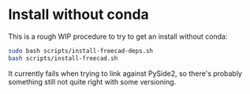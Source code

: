 # Install without conda

This is a rough WIP procedure to try to get an install without conda:

```bash
sudo bash scripts/install-freecad-deps.sh
bash scripts/install-freecad.sh
```

It currently fails when trying to link against PySide2, so there's probably something
still not quite right with some versioning.
